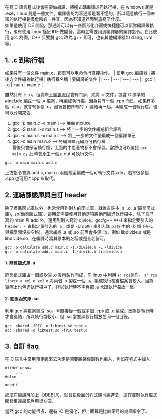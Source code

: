 在寫 C 語言程式後會需要做編譯，將程式碼編譯成可執行檔，在 windows 就是 .exe，linux 則是一個文件。編譯後的內容通常是看不懂的，所以隨意執行一個未知的執行檔是很危險的一件事，因為不知道裡面到底寫了什麼。\
如果是使用 IDE 開發，那通常可以有一些圖形化介面或快捷鍵可以幫你編譯跟執行，也有使用 linux 搭配 IDE 做開發，這時就需要用到編譯器的編譯指令。在此使用 gcc 為例，C++ 只要將 gcc 改為 g++ 即可，也有其他編譯器如 clang, llvm 等。

## 1. .c 到執行檔
如果只有一個文件 main.c，那麼可以用命令行直接操作。
| 使用 gcc 編譯器 | 將後方文件編為執行檔 | 執行檔名稱 | 要編譯的文件 |
| --- | --- | --- | --- |
| gcc | -o | main | main.c |

雖然只有下 -o，但實際上[編譯流程](https://github.com/JrPhy/C_tutorial/blob/main/CH6-%E7%B7%A8%E8%AD%AF%E6%B5%81%E7%A8%8B%E8%88%87%E9%A0%90%E8%99%95%E7%90%86.md)會有四步。先將 .c 文件，包含 C 標準的 #include 編成一個 .o 檔案，再編成執行檔。因為只有一個 .cpp 而已，如果有多個 .cpp，就會有多個 .o，最後會把所有的 .o 連結再一起，再編成一個執行檔。也可以分開來做
1. gcc -E main.c -o main.i --> 展開 include
2. gcc -S main.i -o main.s --> 將上一步的文件編成組合語言
3. gcc -c main.s -o main.o --> 將上一步的文件彙編成一個編譯單元
4. gcc -o main main.o --> 將編譯單元編成可執行檔\
最後只會保留執行檔，上面的中間產物都不會保留。當然也可以直接 ```gcc main.c```，此時會產生一個 a.out 可執行文件。
```
gcc -o main main.c add.c
```
上方指令會將 add.c, main.c 兩個檔案編成一個可執行文件 add。若有很多個 .cpp 也可用 *.cpp 來取代。

## 2. 連結靜態庫與自訂 header
除了標準函式庫以外，也常常用到別人的函式庫，就會有許多 .h, .o, .a(靜態函式庫), .so(動態函式庫)，這時就需要使用其他選項將他們編進執行檔中。除了自己寫的 main 與 add 外，還用到別人寫的 divide。gcc/g++ 中 -I 來指定要引入的 header，-l 來指定要引入的 .a，或是 -L(path) 來引入該 path 中的 lib 檔 (-I/-L 與檔案間沒有空格)。通常編成 .a 或 .so 前面會多個 lib，例如 libdivide.a 或是 libdivide.so，在編譯時寫其原本的名稱或是全名皆可。
```
gcc -o calculate add.c main.c -I./divide.h -L -ldivide
gcc -o calculate add.c main.c -I./divide.h libdivide.a
```

#### 1. 靜態函式庫 .a
靜態函式庫由一個或多個 .o 後再製作而成，在 linux 中利用 ```ar rcs```製作。 ```ar rcs libxxx.a xx1.o xx2.o``` 將兩個 .o 製成一個 .a。編成執行檔後檔案會較大，因為實際上也包進執行檔中了，所以執行時不需再把 .a 也跟執行檔放一起。

#### 2. 動態函式庫 .so
利用 gcc 將檔案編成 .so，可直接從一個或多個 .cpp 或 .o 編成。因為是執行時才會連結，所以執行檔較小，但 .so 當要與執行檔放在同一個目錄。
```
gcc -shared -fPIC -o libtest.so test.o
gcc -shared -o libtest.so -fPIC test.c
```

## 3. 自訂 flag
在 C 語言中常用預定義來去決定是否要將某個函數也編入，例如在程式中加入
```
#ifdef DEBUG
    ....
#else
    ....
#endif
```
那麼在編譯時加上 -DDEBUG，就會把後面的程式碼也編進去，這在控制執行檔式開發用還是客戶用很方便。

當然 gcc 的功能很多，還有 -O 是優化，但上面算是比較常用的幾個指令了。
